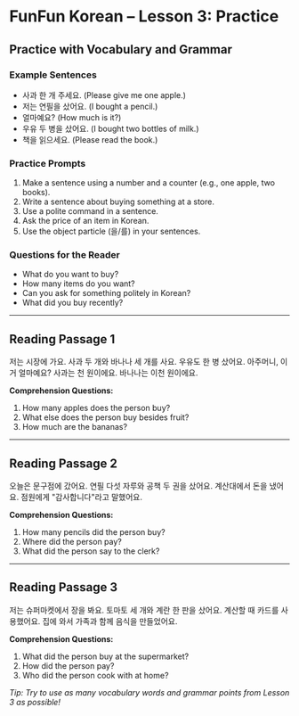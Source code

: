 # FunFun Korean – Lesson 3: Practice

## Practice with Vocabulary and Grammar

### Example Sentences
- 사과 한 개 주세요. (Please give me one apple.)
- 저는 연필을 샀어요. (I bought a pencil.)
- 얼마예요? (How much is it?)
- 우유 두 병을 샀어요. (I bought two bottles of milk.)
- 책을 읽으세요. (Please read the book.)

### Practice Prompts
1. Make a sentence using a number and a counter (e.g., one apple, two books).
2. Write a sentence about buying something at a store.
3. Use a polite command in a sentence.
4. Ask the price of an item in Korean.
5. Use the object particle (을/를) in your sentences.

### Questions for the Reader
- What do you want to buy?
- How many items do you want?
- Can you ask for something politely in Korean?
- What did you buy recently?

---

## Reading Passage 1

저는 시장에 가요. 사과 두 개와 바나나 세 개를 사요. 우유도 한 병 샀어요. 아주머니, 이거 얼마예요? 사과는 천 원이에요. 바나나는 이천 원이에요.

**Comprehension Questions:**
1. How many apples does the person buy?
2. What else does the person buy besides fruit?
3. How much are the bananas?

---

## Reading Passage 2

오늘은 문구점에 갔어요. 연필 다섯 자루와 공책 두 권을 샀어요. 계산대에서 돈을 냈어요. 점원에게 "감사합니다"라고 말했어요.

**Comprehension Questions:**
1. How many pencils did the person buy?
2. Where did the person pay?
3. What did the person say to the clerk?

---

## Reading Passage 3

저는 슈퍼마켓에서 장을 봐요. 토마토 세 개와 계란 한 판을 샀어요. 계산할 때 카드를 사용했어요. 집에 와서 가족과 함께 음식을 만들었어요.

**Comprehension Questions:**
1. What did the person buy at the supermarket?
2. How did the person pay?
3. Who did the person cook with at home?

*Tip: Try to use as many vocabulary words and grammar points from Lesson 3 as possible!*
